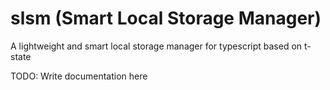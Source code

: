 # slsm (Smart Local Storage Manager)

A lightweight and smart local storage manager for typescript based on t-state

TODO: Write documentation here
